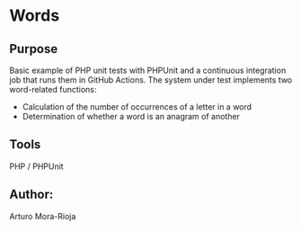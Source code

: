 # Words

## Purpose
Basic example of PHP unit tests with PHPUnit and a continuous integration job that runs them in GitHub Actions.
The system under test implements two word-related functions:
- Calculation of the number of occurrences of a letter in a word
- Determination of whether a word is an anagram of another

## Tools
PHP / PHPUnit

## Author:
Arturo Mora-Rioja